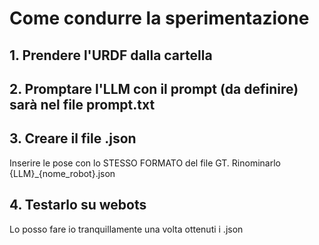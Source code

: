 # Come condurre la sperimentazione

## 1. Prendere l'URDF dalla cartella
## 2. Promptare l'LLM con il prompt (da definire) sarà nel file prompt.txt
## 3. Creare il file .json
Inserire le pose con lo STESSO FORMATO del file GT. Rinominarlo {LLM}_{nome_robot}.json
## 4. Testarlo su webots
Lo posso fare io tranquillamente una volta ottenuti i .json